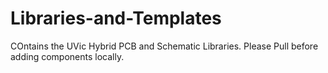 # Libraries-and-Templates
COntains the UVic Hybrid PCB and Schematic Libraries. Please Pull before adding components locally.
